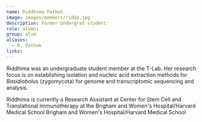 ```yaml
---
name: Riddhima Pathak
image: images/members/ridds.jpg
description: Former Undergrad student
role: alumni
group: alum
aliases:
  - R. Pathak
links:
---
```


Riddhima was an undergraduate student member at the T-Lab. Her research focus is on establishing isolation and nucleic acid extraction methods for *Basidiobolus* (zygomycota) for genome and transcriptomic sequencing and analysis. 

Riddhima is currently a Research Assistant at Center for Stem Cell and Translational Immunotherapy at the Brigham and Women's Hospital/Harvard Medical School Brigham and Women's Hospital/Harvard Medical School

